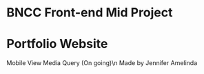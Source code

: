 # BNCC Front-end Mid Project

# Portfolio Website

Mobile View Media Query (On going)\n
Made by Jennifer Amelinda
